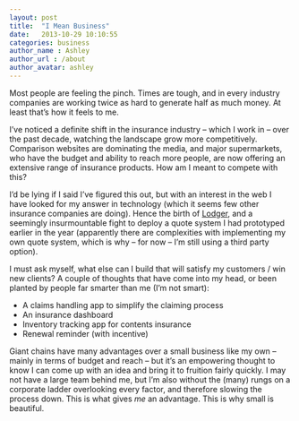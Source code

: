 ```yaml
---
layout: post
title:  "I Mean Business"
date:   2013-10-29 10:10:55
categories: business
author_name : Ashley
author_url : /about
author_avatar: ashley
---
```

<p>Most people are feeling the pinch. Times are tough, and in every industry companies are working twice as hard to generate half as much money. At least that&#8217;s how it feels to me.</p>
<p>I&#8217;ve noticed a definite shift in the insurance industry – which I work in – over the past decade, watching the landscape grow more competitively. Comparison websites are dominating the media, and major supermarkets, who have the budget and ability to reach more people, are now offering an extensive range of insurance products. How am I meant to compete with this?</p>
<!--more-->
<p>I&#8217;d be lying if I said I&#8217;ve figured this out, but with an interest in the web I have looked for my answer in technology (which it seems few other insurance companies are doing). Hence the birth of <a href="http://brokersdirect.co.uk/software/" title="Lodger">Lodger</a>, and a seemingly insurmountable fight to deploy a quote system I had prototyped earlier in the year (apparently there are complexities with implementing my own quote system, which is why – for now – I&#8217;m still using a third party option).</p>
<p>I must ask myself, what else can I build that will satisfy my customers / win new clients? A couple of thoughts that have come into my head, or been planted by people far smarter than me (I&#8217;m not smart):</p>
<ul>
<li>A claims handling app to simplify the claiming process</li>
<li>An insurance dashboard</li>
<li>Inventory tracking app for contents insurance</li>
<li>Renewal reminder (with incentive)</li>
</ul>
<p>Giant chains have many advantages over a small business like my own – mainly in terms of budget and reach – but it&#8217;s an empowering thought to know I can come up with an idea and bring it to fruition fairly quickly. I may not have a large team behind me, but I&#8217;m also without the (many) rungs on a corporate ladder overlooking every factor, and therefore slowing the process down. This is what gives <em>me</em> an advantage. This is why small is beautiful.</p>
